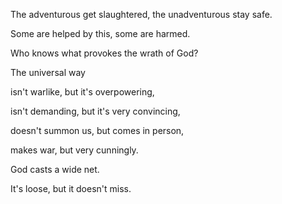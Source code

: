 The adventurous get slaughtered,
the unadventurous stay safe.

Some are helped by this,
some are harmed.

Who knows what provokes the wrath of God?

The universal way

isn't warlike,
but it's overpowering,

isn't demanding,
but it's very convincing,

doesn't summon us,
but comes in person,

makes war,
but very cunningly.

God casts a wide net.

It's loose,
but it doesn't miss.
